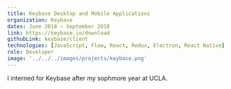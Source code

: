 ```yaml
---
title: Keybase Desktop and Mobile Applications
organization: Keybase
dates: June 2018 – September 2018
link: https://keybase.io/download
githubLink: keybase/client
technologies: [JavaScript, Flow, React, Redux, Electron, React Native]
role: Developer
image: '../../../images/projects/keybase.png'
---
```


I interned for Keybase after my sophmore year at UCLA.
